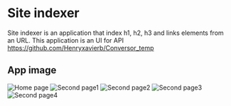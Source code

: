 # Site indexer

Site indexer is an application that index h1, h2, h3 and links elements from an URL.
This application is an UI for API https://github.com/Henryxavierb/Conversor_temp

## App image

![Home page](https://media.discordapp.net/attachments/507372963302211603/565979670042902528/Screenshot_20190411-162004.png?width=263&height=468)
![Second page1](https://media.discordapp.net/attachments/507372963302211603/565979670042902530/Screenshot_20190411-162024.png?width=263&height=468)
![Second page2](https://media.discordapp.net/attachments/507372963302211603/565979670869442570/Screenshot_20190411-162010.png?width=263&height=468)
![Second page3](https://media.discordapp.net/attachments/507372963302211603/565979671360045056/Screenshot_20190411-162043.png?width=263&height=468)
![Second page4](https://media.discordapp.net/attachments/507372963302211603/565979671360045058/Screenshot_20190411-162015.png?width=263&height=468)


 


    

